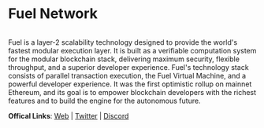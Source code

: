 # Fuel Network

<figure><img src="https://pbs.twimg.com/profile_banners/1180983398657073158/1729077358/1500x500" alt=""><figcaption></figcaption></figure>

Fuel is a layer-2 scalability technology designed to provide the world's fastest modular execution layer. It is built as a verifiable computation system for the modular blockchain stack, delivering maximum security, flexible throughput, and a superior developer experience. Fuel's technology stack consists of parallel transaction execution, the Fuel Virtual Machine, and a powerful developer experience. It was the first optimistic rollup on mainnet Ethereum, and its goal is to empower blockchain developers with the richest features and to build the engine for the autonomous future.

**Offical Links**: [Web](https://fuel.network/) | [Twitter](https://x.com/fuel_network) | [Discord](https://discord.com/invite/xfpK4Pe)&#x20;
